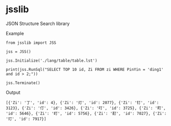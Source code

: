 # jsslib

JSON Structure Search library

Example
```
from jsslib import JSS

jss = JSS()

jss.Initialize('./lang/table/table.lst')

print(jss.RunSql("SELECT TOP 10 id, Zi FROM zi WHERE PinYin = 'ding1' and id > 2;"))

jss.Terminate()
```

Output
```
[{'Zi': '丁', 'id': 4}, {'Zi': '灯', 'id': 2077}, {'Zi': '钉', 'id': 3123}, {'Zi': '仃', 'id': 3426}, {'Zi': '叮', 'id': 3725}, {'Zi': '町', 'id': 5646}, {'Zi': '盯', 'id': 5756}, {'Zi': '酊', 'id': 7027}, {'Zi': '玎', 'id': 7917}]
```
